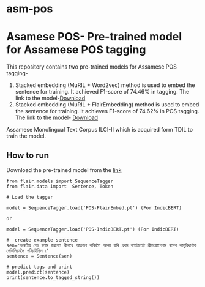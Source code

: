 # asm-pos
# Asamese POS- Pre-trained model for Assamese POS tagging

This repository contains two pre-trained models for Assamese POS tagging- 

1) Stacked embedding (MuRIL + Word2vec) method is used to embed the sentence for training. It achieved F1-score of 74.46% in tagging. The link to the model-[Download](https://drive.google.com/file/d/1LAi6cZMyRFWoB6uYIWp3CPtTTnfnOCfx/view?usp=sharing)
2) Stacked embedding (MuRIL + FlairEmbedding) method is used to embed the sentence for training. It achieves F1-score of 74.62% in POS tagging. The link to the model- [Download](https://drive.google.com/file/d/1-H9TQ1jxdLK_7LmYX0bdFDoKXKazq_lp/view?usp=sharing)

Assamese Monolingual Text Corpus ILCI-II which is acquired form TDIL to train the model. 

## How to run

Download the pre-trained model from the [link](https://drive.google.com/file/d/1QGR0zlf4adfxPRJwStbHyNPfpu4upWf7/view?usp=sharing)

```
from flair.models import SequenceTagger
from flair.data import  Sentence, Token

# Load the tagger

model = SequenceTagger.load('POS-FlairEmbed.pt') (For IndicBERT)

or

model = SequenceTagger.load('POS-IndicBERT.pt') (For IndicBERT)

#  create example sentence
sen='ভাৰতীয় পেচ বলাৰ জৱাগল শ্রীনাথে আক্রমণ কৰিবলৈ আৰম্ভ কৰি প্রথম বলটোতেই শ্রীলংকাপেনাৰ ৰমেশ কালুৱিথার্ণাক পেভিলিয়নলৈ পঠিয়াইছিল ৷'
sentence = Sentence(sen)

# predict tags and print
model.predict(sentence)
print(sentence.to_tagged_string())

```
